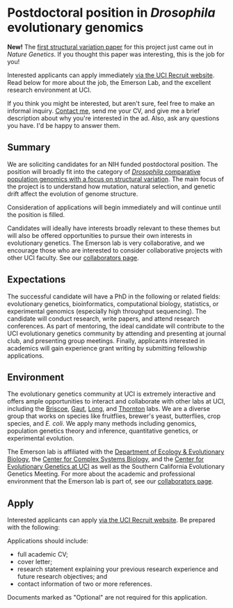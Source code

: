 # Postdoctoral position in *Drosophila* evolutionary genomics

**New!** The [first structural variation paper](http://emersonlab.org/publications/#p21) for this project just came out in *Nature Genetics*. If you thought this paper was interesting, this is the job for you!

Interested applicants can apply immediately [via the UCI Recruit website](https://recruit.ap.uci.edu/apply/JPF04423). Read below for more about the job, the Emerson Lab, and the excellent research environment at UCI.

If you think you might be interested, but aren't sure, feel free to make an informal inquiry. [Contact me](http://emersonlab.org/people/Emerson.html), send me your CV, and give me a brief description about why you're interested in the ad. Also, ask any questions you have. I'd be happy to answer them.

## Summary

We are soliciting candidates for an NIH funded postdoctoral position. The position will broadly fit into the category of [*Drosophila* comparative population genomics with a focus on structural variation](/research/#drosophilasvs). The main focus of the project is to understand how mutation, natural selection, and genetic drift affect the evolution of genome structure.

Consideration of applications will begin immediately and will continue until the position is filled.

Candidates will ideally have interests broadly relevant to these themes but will also be offered opportunities to pursue their own interests in evolutionary genetics. The Emerson lab is very collaborative, and we encourage those who are interested to consider collaborative projects with other UCI faculty. See our [collaborators page](/collaborators).

## Expectations

The successful candidate will have a PhD in the following or related fields: evolutionary genetics, bioinformatics, computational biology, statistics, or experimental genomics (especially high throughput sequencing). The candidate will conduct research, write papers, and attend research conferences. As part of mentoring, the ideal candidate will contribute to the UCI evolutionary genetics community by attending and presenting at journal club, and presenting group meetings. Finally, applicants interested in academics will gain experience grant writing by submitting fellowship applications.

## Environment

The evolutionary genetics community at UCI is extremely interactive and offers ample opportunities to interact and collaborate with other labs at UCI, including the [Briscoe](http://visiongene.bio.uci.edu/Adriana_Briscoe/Briscoe_Lab.html), [Gaut](http://gautlab.bio.uci.edu/), [Long](http://wfitch.bio.uci.edu/~tdlong/sandvox/), and [Thornton](http://www.molpopgen.org/) labs. We are a diverse group that works on species like fruitflies, brewer's yeast, butterflies, crop species, and *E. coli*. We apply many methods including genomics, population genetics theory and inference, quantitative genetics, or experimental evolution.

The Emerson lab is affiliated with the [Department of Ecology & Evolutionary Biology](http://ecoevo.bio.uci.edu/), the [Center for Complex Systems Biology](http://ccbs.uci.edu/), and the [Center for Evolutionary Genetics at UCI](http://evogen.bio.uci.edu/) as well as the Southern California Evolutionary Genetics Meeting. For more about the academic and professional environment that the Emerson lab is part of, see our [collaborators page](/collaborators).

## Apply

Interested applicants can apply [via the UCI Recruit website](https://recruit.ap.uci.edu/apply/JPF04423). Be prepared with the following:

Applications should include:
* full academic CV;
* cover letter;
* research statement explaining your previous research experience and future research objectives; and
* contact information of two or more references.

Documents marked as "Optional" are not required for this application.
